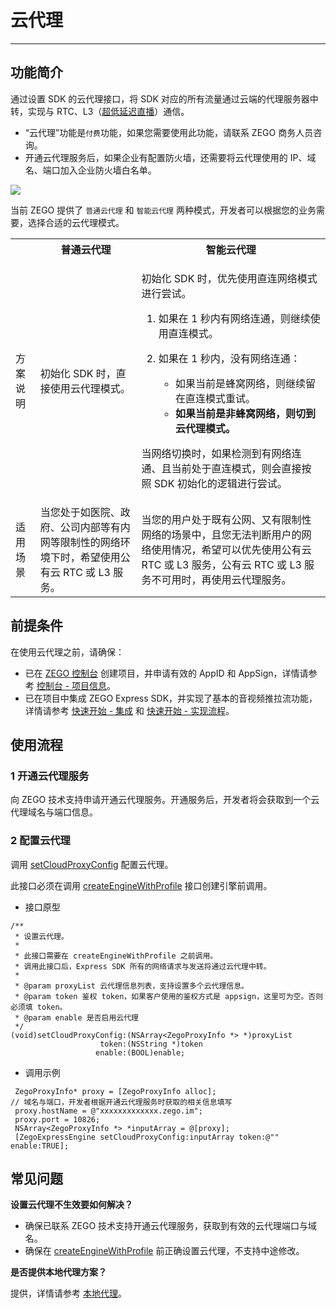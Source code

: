 # 云代理

- - -

## 功能简介

通过设置 SDK 的云代理接口，将 SDK 对应的所有流量通过云端的代理服务器中转，实现与 RTC、L3（[超低延迟直播](https://doc-zh.zego.im/article/6778)）通信。

<Warning title="注意">

- “云代理”功能是`付费`功能，如果您需要使用此功能，请联系 ZEGO 商务人员咨询。
- 开通云代理服务后，如果企业有配置防火墙，还需要将云代理使用的 IP、域名、端口加入企业防火墙白名单。
</Warning>

<Frame width="512" height="auto" caption="">
  <img src="https://doc-media.zego.im/sdk-doc/Pics/Express/Cloud_Proxy.png" />
</Frame>

当前 ZEGO 提供了 `普通云代理` 和 `智能云代理` 两种模式，开发者可以根据您的业务需要，选择合适的云代理模式。

<table>

<tbody><tr>
<th></th>
<th>普通云代理</th>
<th>智能云代理</th>
</tr>
<tr>
<td>方案说明</td>
<td>初始化 SDK 时，直接使用云代理模式。</td>
<td><p>初始化 SDK 时，优先使用直连网络模式进行尝试。</p><ol><li>如果在 1 秒内有网络连通，则继续使用直连模式。</li><li><p>如果在 1 秒内，没有网络连通：</p><ul><li>如果当前是蜂窝网络，则继续留在直连模式重试。</li><li><b>如果当前是非蜂窝网络，则切到云代理模式。</b></li></ul></li></ol><p>当网络切换时，如果检测到有网络连通、且当前处于直连模式，则会直接按照 SDK 初始化的逻辑进行尝试。</p></td>
</tr>
<tr>
<td>适用场景</td>
<td>当您处于如医院、政府、公司内部等有内网等限制性的网络环境下时，希望使用公有云 RTC 或 L3 服务。</td>
<td>当您的用户处于既有公网、又有限制性网络的场景中，且您无法判断用户的网络使用情况，希望可以优先使用公有云 RTC 或 L3 服务，公有云 RTC 或 L3 服务不可用时，再使用云代理服务。</td>
</tr>
</tbody></table>

## 前提条件

在使用云代理之前，请确保：

- 已在 [ZEGO 控制台](https://console.zego.im) 创建项目，并申请有效的 AppID 和 AppSign，详情请参考 [控制台 - 项目信息](/console/project-info)。
- 已在项目中集成 ZEGO Express SDK，并实现了基本的音视频推拉流功能，详情请参考 [快速开始 - 集成](https://doc-zh.zego.im/article/1400) 和 [快速开始 - 实现流程](https://doc-zh.zego.im/article/7629)。


## 使用流程

### 1 开通云代理服务

向 ZEGO 技术支持申请开通云代理服务。开通服务后，开发者将会获取到一个云代理域名与端口信息。

### 2 配置云代理

调用 [setCloudProxyConfig](https://doc-zh.zego.im/article/api?doc=Express_Video_SDK_API~objective-c_macos~class~ZegoExpressEngine#set-cloud-proxy-config-token-enable) 配置云代理。

<Warning title="注意">


此接口必须在调用 [createEngineWithProfile](https://doc-zh.zego.im/article/api?doc=Express_Video_SDK_API~objective-c_macos~class~ZegoExpressEngine#create-engine-with-profile-event-handler) 接口创建引擎前调用。
</Warning>

- 接口原型

```objc
/**
 * 设置云代理。
 *
 * 此接口需要在 createEngineWithProfile 之前调用。
 * 调用此接口后，Express SDK 所有的网络请求与发送将通过云代理中转。
 *
 * @param proxyList 云代理信息列表，支持设置多个云代理信息。
 * @param token 鉴权 token，如果客户使用的鉴权方式是 appsign，这里可为空。否则必须填 token。
 * @param enable 是否启用云代理
 */
(void)setCloudProxyConfig:(NSArray<ZegoProxyInfo *> *)proxyList
                    token:(NSString *)token
                   enable:(BOOL)enable;
```

- 调用示例

```objc
 ZegoProxyInfo* proxy = [ZegoProxyInfo alloc];
// 域名与端口，开发者根据开通云代理服务时获取的相关信息填写
 proxy.hostName = @"xxxxxxxxxxxxx.zego.im";
 proxy.port = 10826;
 NSArray<ZegoProxyInfo *> *inputArray = @[proxy];
 [ZegoExpressEngine setCloudProxyConfig:inputArray token:@"" enable:TRUE];
```

## 常见问题

**设置云代理不生效要如何解决？**
- 确保已联系 ZEGO 技术支持开通云代理服务，获取到有效的云代理端口与域名。
- 确保在 [createEngineWithProfile](https://doc-zh.zego.im/article/api?doc=Express_Video_SDK_API~objective-c_macos~class~ZegoExpressEngine#create-engine-with-profile-event-handler) 前正确设置云代理，不支持中途修改。

**是否提供本地代理方案？**

提供，详情请参考 [本地代理](/real-time-video-ios-oc/communication/local-proxy)。

<Content />